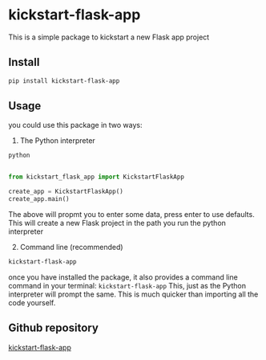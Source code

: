 # kickstart-flask-app

This is a simple package to kickstart a new Flask app project

## Install

```bash
pip install kickstart-flask-app
```

## Usage

you could use this package in two ways:

1. The Python interpreter

```bash
python
```

```python

from kickstart_flask_app import KickstartFlaskApp

create_app = KickstartFlaskApp()
create_app.main()

```
The above will propmt you to enter some data, press enter to use defaults. 
This will create a new Flask project in the path you run the python interpreter

2. Command line (recommended)

```bash
kickstart-flask-app
```
once you have installed the package, it also provides a command line command in your terminal: `kickstart-flask-app`
This, just as the Python interpreter will prompt the same. This is much quicker than importing all 
the code yourself.

## Github repository
[kickstart-flask-app](https://github.com/MurphyAdam/kickstart-flask-app)
